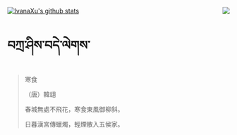 [![IvanaXu's github stats](https://github-readme-stats.vercel.app/api?username=IvanaXu&show_icons=true&theme=vue-dark)](https://github.com/anuraghazra/github-readme-stats)
<img align="right" src="https://github-readme-stats.vercel.app/api/top-langs/?username=IvanaXu&langs_count=3&theme=graywhite" />
# བཀྲ་ཤིས་བདེ་ལེགས་
> 寒食
> 
> （唐）韓翃
> 
> 春城無處不飛花，寒食東風御柳斜。
> 
> 日暮漢宮傳蠟燭，輕煙散入五侯家。
>